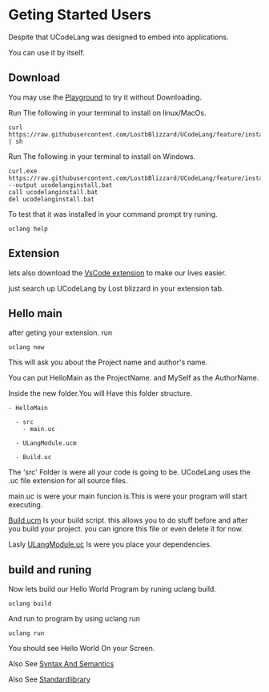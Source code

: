# Geting Started Users

Despite that UCodeLang was designed to embed into applications.

You can use it by itself.
## Download
You may use the [Playground](https://lostbblizzard.github.io/UCodeLang/UCodeIDE/UCodeIDE.html) to try it without Downloading.


Run The following in your terminal to install on linux/MacOs.
```
curl https://raw.githubusercontent.com/LostbBlizzard/UCodeLang/feature/install.sh | sh
```

Run The following in your terminal to install on Windows.
```
curl.exe https://raw.githubusercontent.com/LostbBlizzard/UCodeLang/feature/install.bat --output ucodelanginstall.bat
call ucodelanginstall.bat
del ucodelanginstall.bat
```

To test that it was installed in your command prompt try runing.

```
uclang help
```

## Extension
lets also download the [VsCode extension](https://marketplace.visualstudio.com/items?itemName=Lostblizzard.ucode-language) to make our lives easier. 

just search up UCodeLang by Lost blizzard in your extension tab.

## Hello main
after geting your extension. run 
```
uclang new
```
This will ask you about the Project name and author's name.

You can put HelloMain as the ProjectName.
and MySelf as the AuthorName.

Inside the new folder.You will Have this folder structure.
```
- HelloMain
  
  - src
    - main.uc

  - ULangModule.ucm
  
  - Build.uc

```

The 'src' Folder is were all your code is going to be.
UCodeLang uses the .uc file extension for all source files.


main.uc is were your main funcion is.This is were your program will start executing.

[Build.ucm](./Users/BuildScript.md) Is your build script. this allows you to do stuff before and after you build your project. you can ignore this file or even delete it for now.

Lasly [ULangModule.uc](./Users/ULangModule.md) Is were you place your dependencies.

## build and runing

Now lets build our Hello World Program 
by runing uclang build.

```
uclang build
```
And run to program by using uclang run
```
uclang run
```
You should see Hello World On your Screen.


Also See [Syntax And Semantics](./SyntaxAndSemantics.md)

Also See [Standardlibrary](./Standardlibrary.md)